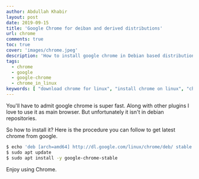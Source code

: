 ```yaml
---
author: Abdullah Khabir
layout: post
date: 2019-09-15
title: 'Google Chrome for deiban and derived distributions'
url: chrome
comments: true
toc: true
cover: 'images/chrome.jpeg'
description: 'How to install google chrome in Debian based distributions'
tags:
  - chrome
  - google
  - google-chrome
  - chrome_in_linux
keywords: [ "download chrome for linux", "install chrome on linux", "chrome for linux mint", "apt get install chrome", "how to install google chrome in ubuntu 32 bit", "install chrome in ubuntu 16 04 using terminal", "chrome download", "download google chrome for ubuntu 64 bit", "chrome for linux mint", "chrome for kali linux", "chrome for centos", "chrome 79 download ubuntu", "chrome policy json", "install chrome in ubuntu 16.04 using terminal", "install chrome on lubuntu", "install chrome from command line windows", "uninstall chrome ubuntu", "download chrome for boss linux installer", "install google chrome debian 10", "debian install chromium", "install chrome linux command line", "chrome kali", "how to download google chrome on debian 10", "shell install chrome", "install google chrome in ubuntu ask ubuntu", "ubuntu chromium", "firefox for linux", "linux chrome device", "chrome for linux 32 bit", "ubuntu install chromium", "install firefox ubuntu", "how to install google chrome in boss linux", "google chrome for linux mint 19", "how to put chrome on linux mint", "install chromium linux mint", "install chrome 73 ubuntu", "chrome 75 deb", "update chrome cli", "install chrome linux command line centos", "install chrome terminal mac", "install chrome in ubuntu 20.04 using terminal", "how to install chrome in kali linux 2020", "how to uninstall chrome in kali linux", "chrome not opening in kali linux", "google-chrome --no-sandbox", "best browser for kali linux", "install chromium in kali linux", "chrome for linux mint", "chrome for kali linux", "chrome for centos", "chrome 79 download ubuntu", "chrome policy json", "install chrome in ubuntu 16.04 using terminal", "install chrome on lubuntu", "install chrome from command line windows", "uninstall chrome ubuntu", "download chrome for boss linux installer", "install google chrome debian 10", "debian install chromium", "install chrome linux command line", "chrome kali", "how to download google chrome on debian 10", "shell install chrome", "install google chrome in ubuntu ask ubuntu", "ubuntu chromium", "firefox for linux", "linux chrome device", "chrome for linux 32 bit", "ubuntu install chromium", "install firefox ubuntu", "how to install google chrome in boss linux", "google chrome for linux mint 19", "how to put chrome on linux mint", "install chromium linux mint", "install chrome 73 ubuntu", "chrome 75 deb", "update chrome cli", "install chrome linux command line centos", "install chrome terminal mac", "install chrome in ubuntu 20.04 using terminal", "how to install chrome in kali linux 2020", "how to uninstall chrome in kali linux", "chrome not opening in kali linux", "google-chrome --no-sandbox", "best browser for kali linux", "install chromium in kali linux"]
---
```


You'll have to admit google chrome is super fast. Along with other plugins I love to use it as main browser. But unfortunately it isn't in debian repositories.

So how to install it? Here is the procedure you can follow to get
latest chrome from google. 

```bash
$ echo 'deb [arch=amd64] http://dl.google.com/linux/chrome/deb/ stable main' | sudo tee -a /etc/apt/sources.list > /dev/null
$ sudo apt update
$ sudo apt install -y google-chrome-stable
```

Enjoy using Chrome.
